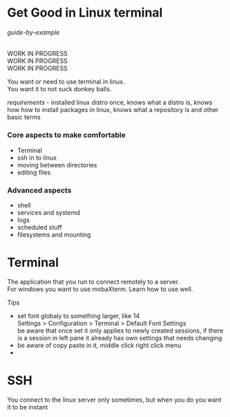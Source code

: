 # Get Good in Linux terminal

###### guide-by-example


WORK IN PROGRESS<br>
WORK IN PROGRESS<br>
WORK IN PROGRESS<br>

You want or need to use terminal in linux.<br>
You want it to not suck donkey balls.

*requirements* - installed linux distro once, knows what a distro is,
knows how how to install packages in linux, knows what a repository is
and other basic terms

### Core aspects to make comfortable

* Terminal
* ssh in to linux
* moving between directories
* editing files

### Advanced aspects 

* shell
* services and systemd
* logs
* scheduled stuff
* filesystems and mounting

# Terminal

The application that you run to connect remotely to a server.<br>
For windows you want to use mobaXterm. Learn how to use well.

Tips

* set font globaly to something larger, like 14<br>
  Settings > Configuration > Terminal > Default Font Settings<br>
  be aware that once set it only applies to newly created sessions,
  if there is a session in left pane it already has own settings that needs changing
* be aware of copy paste in it, middle click right click menu
* 

# SSH

You connect to the linux server only sometimes, but when you do
you want it to be instant 

